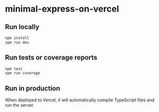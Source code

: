 # minimal-express-on-vercel

## Run locally

```bash
npm install
npm run dev
```

## Run tests or coverage reports

```bash
npm test
npm run coverage
```

## Run in production

When deployed to Vercel, it will automatically compile TypeScript files and run the server.
